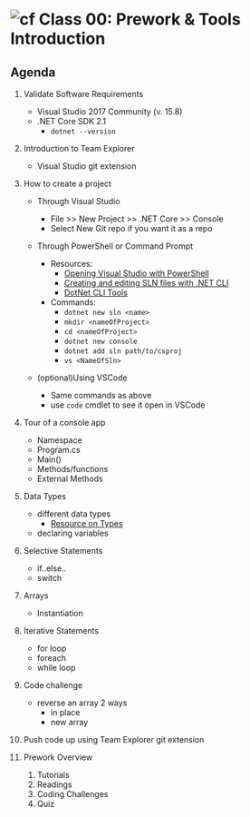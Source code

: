 ![cf](http://i.imgur.com/7v5ASc8.png) Class 00: Prework & Tools Introduction
=====================================

## Agenda

1. Validate Software Requirements
	- Visual Studio 2017 Community (v. 15.8)
	- .NET Core SDK 2.1
		- `dotnet --version`

2. Introduction to Team Explorer
	- Visual Studio git extension

3. How to create a project
	- Through Visual Studio
		- File >> New Project >> .NET Core >> Console
		- Select New Git repo if you want it as a repo
	- Through PowerShell or Command Prompt
		- Resources:
			- [Opening Visual Studio with PowerShell](https://www.developerbackpack.com/code-snippets/opening-visual-studio-with-powershell/)
			- [Creating and editing SLN files with .NET CLI](https://andrewlock.net/creating-and-editing-solution-files-with-the-net-cli/)
			- [DotNet CLI Tools](https://docs.microsoft.com/en-us/dotnet/core/tools/?tabs=netcore2x)
		- Commands:
			- `dotnet new sln <name>`
			- `mkdir <nameOfProject>`
			- `cd <nameOfProject>`
			- `dotnet new console`
			- `dotnet add sln path/to/csproj`
			- `vs <NameOfSln>`

	- (optional)Using VSCode
		- Same commands as above
		- use `code` cmdlet to see it open in VSCode

4. Tour of a console app
	- Namespace
	- Program.cs
	- Main()
	- Methods/functions
	- External Methods

5. Data Types
	- different data types
		- [Resource on Types](https://codefellows.github.io/code-401-dotnet-guide/Curriculum/Class01/Resources/Types)
	- declaring variables

6. Selective Statements
	- if..else..
	- switch

7. Arrays
	- Instantiation

8. Iterative Statements
	- for loop
	- foreach
	- while loop

9. Code challenge 
	- reverse an array 2 ways
		- in place
		- new array

10. Push code up using Team Explorer git extension

11. Prework Overview
	1. Tutorials
	2. Readings
	3. Coding Challenges
	4. Quiz
